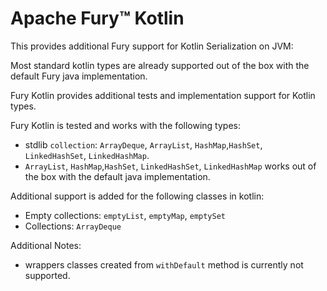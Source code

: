 # Apache Fury™ Kotlin

This provides additional Fury support for Kotlin Serialization on JVM:

Most standard kotlin types are already supported out of the box with the default Fury java implementation.

Fury Kotlin provides additional tests and implementation support for Kotlin types.

Fury Kotlin is tested and works with the following types:

- stdlib `collection`: `ArrayDeque`, `ArrayList`, `HashMap`,`HashSet`, `LinkedHashSet`, `LinkedHashMap`.
- `ArrayList`, `HashMap`,`HashSet`, `LinkedHashSet`, `LinkedHashMap` works out of the box with the default java implementation.

Additional support is added for the following classes in kotlin:

- Empty collections: `emptyList`, `emptyMap`, `emptySet`
- Collections: `ArrayDeque`

Additional Notes:

- wrappers classes created from `withDefault` method is currently not supported.
